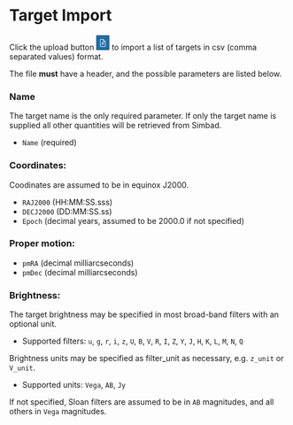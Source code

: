 # Target Import

Click the upload button ![upload](upload.png) to import a list of targets in csv (comma separated values) format.

The file **must** have a header, and the possible parameters are listed below.

### Name

The target name is the only required parameter.
If only the target name is supplied all other quantities will be retrieved from Simbad.

* `Name` (required)

### Coordinates:

Coodinates are assumed to be in equinox J2000.

* `RAJ2000` (HH:MM:SS.sss)
* `DECJ2000` (DD:MM:SS.ss)
* `Epoch` (decimal years, assumed to be 2000.0 if not specified)

### Proper motion:

* `pmRA` (decimal milliarcseconds)
* `pmDec` (decimal milliarcseconds)

### Brightness:

The target brightness may be specified in most broad-band filters with an optional unit.
* Supported filters: `u`, `g`, `r`, `i`, `z`, `U`, `B`, `V`, `R`, `I`, `Z`, `Y`, `J`, `H`, `K`, `L`, `M`, `N`, `Q`

Brightness units may be specified as filter_unit as necessary, e.g. `z_unit` or `V_unit`.
* Supported units: `Vega`, `AB`, `Jy`

If not specified, Sloan filters are assumed to be in `AB` magnitudes, and all others in `Vega` magnitudes.

